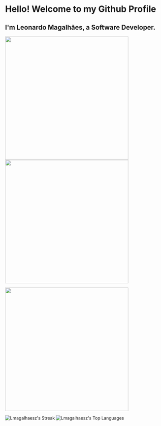 # Hello! Welcome to my Github Profile
## I'm Leonardo Magalhães, a Software Developer.

<img src="https://camo.githubusercontent.com/9c97a381b2b2294105e064026d3bf16895e7d833bebb6aaddcb71f1aa6138273/68747470733a2f2f6769746875622d726561646d652d73746174732e76657263656c2e6170702f6170693f757365726e616d653d4c6d6167616c686165737a267468656d653d64726163756c612673686f775f69636f6e733d7472756526686964655f626f726465723d66616c736526636f756e745f707269766174653d74727565" width="400"/>


<img src="[![Lmagalhaesz's Streak](https://github-readme-streak-stats.herokuapp.com/?user=Lmagalhaesz&theme=dracula&hide_border=false)](https://camo.githubusercontent.com/45c89202f14063b54523615a09590ac02b63eb9f5b7abadcd5b859322f85aee3/68747470733a2f2f6769746875622d726561646d652d73747265616b2d73746174732e6865726f6b756170702e636f6d2f3f757365723d4c6d6167616c686165737a267468656d653d64726163756c6126686964655f626f726465723d66616c7365)" width="400"/>


<img src="[![Lmagalhaesz's Top Languages](https://github-readme-stats.vercel.app/api/top-langs/?username=Lmagalhaesz&theme=dracula&show_icons=true&hide_border=false&layout=compact)](https://camo.githubusercontent.com/45c89202f14063b54523615a09590ac02b63eb9f5b7abadcd5b859322f85aee3/68747470733a2f2f6769746875622d726561646d652d73747265616b2d73746174732e6865726f6b756170702e636f6d2f3f757365723d4c6d6167616c686165737a267468656d653d64726163756c6126686964655f626f726465723d66616c7365)
" width="400"/>

![Lmagalhaesz's Streak](https://github-readme-streak-stats.herokuapp.com/?user=Lmagalhaesz&theme=dracula&hide_border=false)
![Lmagalhaesz's Top Languages](https://github-readme-stats.vercel.app/api/top-langs/?username=Lmagalhaesz&theme=dracula&show_icons=true&hide_border=false&layout=compact)
